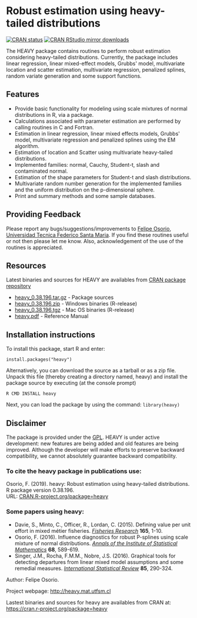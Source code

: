 # Robust estimation using heavy-tailed distributions

[![CRAN status](http://www.r-pkg.org/badges/version/heavy)](https://cran.r-project.org/package=heavy)
[![CRAN RStudio mirror downloads](http://cranlogs.r-pkg.org/badges/heavy)](https://cran.r-project.org/package=heavy)

The HEAVY package contains routines to perform robust estimation considering heavy-tailed distributions. Currently, the package includes linear regression, linear mixed-effect models, Grubbs' model, multivariate location and scatter estimation, multivariate regression, penalized splines, random variate generation and some support functions.

## Features

* Provide basic functionality for modeling using scale mixtures of normal distributions in R, via a package.
* Calculations associated with parameter estimation are performed by calling routines in C and Fortran.
* Estimation in linear regression, linear mixed effects models, Grubbs' model, multivariate regression and penalized splines using the EM algorithm.
* Estimation of location and Scatter using multivariate heavy-tailed distributions.
* Implemented families: normal, Cauchy, Student-t, slash and contaminated normal.
* Estimation of the shape parameters for Student-t and slash distributions.
* Multivariate random number generation for the implemented families and the uniform distribution on the p-dimensional sphere.
* Print and summary methods and some sample databases.

## Providing Feedback

Please report any bugs/suggestions/improvements to [Felipe Osorio](mailto:felipe.osorios@usm.cl), [Universidad Tecnica Federico Santa Maria](http://www.usm.cl). If you find these routines useful or not then please let me know. Also, acknowledgement of the use of the routines is appreciated.

## Resources

Latest binaries and sources for HEAVY are availables from [CRAN package repository](https://cran.r-project.org/package=heavy)

* [heavy_0.38.196.tar.gz](https://cran.r-project.org/src/contrib/heavy_0.38.196.tar.gz) - Package sources
* [heavy_0.38.196.zip](https://cran.r-project.org/bin/windows/contrib/4.0/heavy_0.38.196.zip) - Windows binaries (R-release)
* [heavy_0.38.196.tgz](https://cran.r-project.org/bin/macosx/contrib/4.0/heavy_0.38.196.tgz) - Mac OS binaries (R-release)
* [heavy.pdf](https://cran.r-project.org/web/packages/heavy/heavy.pdf) - Reference Manual

## Installation instructions

To install this package, start R and enter:
```
install.packages("heavy")
```

Alternatively, you can download the source as a tarball or as a zip file. Unpack this file (thereby creating a directory named, heavy) and install the package source by executing (at the console prompt)
```
R CMD INSTALL heavy
```

Next, you can load the package by using the command: `library(heavy)`

## Disclaimer

The package is provided under the [GPL](https://www.r-project.org/Licenses/). HEAVY is under active development: new features are being added and old features are being improved. Although the developer will make efforts to preserve backward compatibility, we cannot absolutely guarantee backward compatibility.

### To cite the heavy package in publications use:

Osorio, F. (2019). heavy: Robust estimation using heavy-tailed distributions. R package version 0.38.196.\
URL: [CRAN.R-project.org/package=heavy](https://CRAN.R-project.org/package=heavy)

### Some papers using heavy:

* Davie, S., Minto, C., Officer, R., Lordan, C. (2015). Defining value per unit effort in mixed métier fisheries. [*Fisheries Research*](https://doi.org/10.1016/j.fishres.2014.12.007) **165**, 1-10.
* Osorio, F. (2016). Influence diagnostics for robust P-splines using scale mixture of normal distributions. [*Annals of the Institute of Statistical Mathematics*](https://doi.org/10.1007/s10463-015-0506-0) **68**, 589-619.
* Singer, J.M., Rocha, F.M.M., Nobre, J.S. (2016). Graphical tools for detecting departures from linear mixed model assumptions and some remedial measures. [*International Statistical Review*](https://doi.org/10.1111/insr.12178) **85**, 290-324.

Author: Felipe Osorio.

Project webpage: http://heavy.mat.utfsm.cl

Lastest binaries and sources for heavy are availables from CRAN at: https://cran.r-project.org/package=heavy
